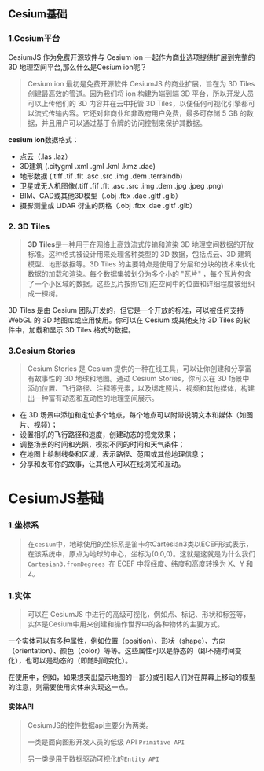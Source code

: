 ## Cesium基础

###  1.Cesium平台

CesiumJS 作为免费开源软件与 Cesium ion 一起作为商业选项提供扩展到完整的 3D 地理空间平台,那么什么是Cesium ion呢？

> Cesium ion 最初是免费开源软件 CesiumJS 的商业扩展，旨在为 3D Tiles 创建最高效的管道。因为我们将 ion 构建为端到端 3D 平台，所以开发人员可以上传他们的 3D 内容并在云中托管 3D Tiles，以便任何可视化引擎都可以流式传输内容。它还对非商业和非政府用户免费，最多可存储 5 GB 的数据，并且用户可以通过基于令牌的访问控制来保护其数据。



**cesium ion**数据格式：

* 点云（.las .laz）
* 3D建筑 (.citygml .xml .gml .kml .kmz .dae)
* 地形数据 (.tiff .tif .flt .asc .src .img .dem .terraindb)
* 卫星或无人机图像(.tiff .fif .flt .asc .src .img .dem .jpg .jpeg .png)
* BIM、CAD或其他3D模型（.obj .fbx .dae .gltf .glb）
* 摄影测量或 LiDAR 衍生的网格（.obj .fbx .dae .gltf .glb）



### 2. 3D Tiles

> **3D Tiles**是一种用于在网络上高效流式传输和渲染 3D 地理空间数据的开放标准。这种格式被设计用来处理各种类型的 3D 数据，包括点云、3D 建筑模型、地形数据等。3D Tiles 的主要特点是使用了分层和分块的技术来优化数据的加载和渲染。每个数据集被划分为多个小的 "瓦片" ，每个瓦片包含了一个小区域的数据。这些瓦片按照它们在空间中的位置和详细程度被组织成一棵树。

   3D Tiles 是由 Cesium 团队开发的，但它是一个开放的标准，可以被任何支持 WebGL 的 3D 地图库或应用使用。你可以在 Cesium 或其他支持 3D Tiles 的软件中，加载和显示 3D Tiles 格式的数据。



### 3.Cesium Stories

> Cesium Stories 是 Cesium 提供的一种在线工具，可以让你创建和分享富有故事性的 3D 地球和地图。通过 Cesium Stories，你可以在 3D 场景中添加位置、飞行路径、注释等元素，以及绑定照片、视频和其他媒体，构建出一种富有动态和互动性的地理空间展示。

- 在 3D 场景中添加和定位多个地点，每个地点可以附带说明文本和媒体（如图片、视频）；
- 设置相机的飞行路径和速度，创建动态的视觉效果；
- 调整场景的时间和光照，模拟不同的时间和天气条件；
- 在地图上绘制线条和区域，表示路径、范围或其他地理信息；
- 分享和发布你的故事，让其他人可以在线浏览和互动。





# CesiumJS基础



### 1.坐标系

> 在`cesium`中，地球使用的坐标系是笛卡尔Cartesian3类以ECEF形式表示，在该系统中，原点为地球的中心，坐标为(0,0,0)。这就是这就是为什么我们 `Cartesian3.fromDegrees `在 ECEF 中将经度、纬度和高度转换为 X、Y 和 Z。

### 1.实体

> 可以在 CesiumJS 中进行的高级可视化，例如点、标记、形状和标签等，实体是Cesium中用来创建和操作世界中的各种物体的主要方式。

一个实体可以有多种属性，例如位置（position）、形状（shape）、方向（orientation）、颜色（color）等等。这些属性可以是静态的（即不随时间变化），也可以是动态的（即随时间变化）。



在使用中，例如，如果想突出显示地图的一部分或引起人们对在屏幕上移动的模型的注意，则需要使用实体来实现这一点。

#### 实体API

> CesiumJS的控件数据api主要分为两类。
>
> 一类是面向图形开发人员的低级 API `Primitive API`
>
> 另一类是用于数据驱动可视化的`Entity API`

